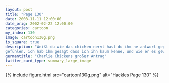 ```yaml
---
layout: post
title: "Page 130"
date: 2003-11-11 12:00:00
date_orig: 2002-02-22 12:00:00
categories: cartoon
my_index: 130
image: cartoon130g.png
is_square: true
description: "Weißt du wie das chicken nervt hast du ihm ne antwort gegeben davon kannst du ausgehen. ich hab ihm eine lange nachricht geschrieben mit all meinen
gefühlen. ich hab ihm gesagt dass ich ihn kaum kenne, und wie er es gewagt hat mich so zu blamieren vor tausenden von leuten was hat er gesagt Ich glaube nicht das er meine Antwort gesehen hab....Ich wurde nämlich unter sein Threshold* gesetzt Hackles Katrina Vittles"
germantitle: "Charlie Chickens großer Antrag"
twitter_card_type: summary_large_image
---
```


{% include figure.html src="cartoon130g.png" alt="Hackles Page 130"  %}
